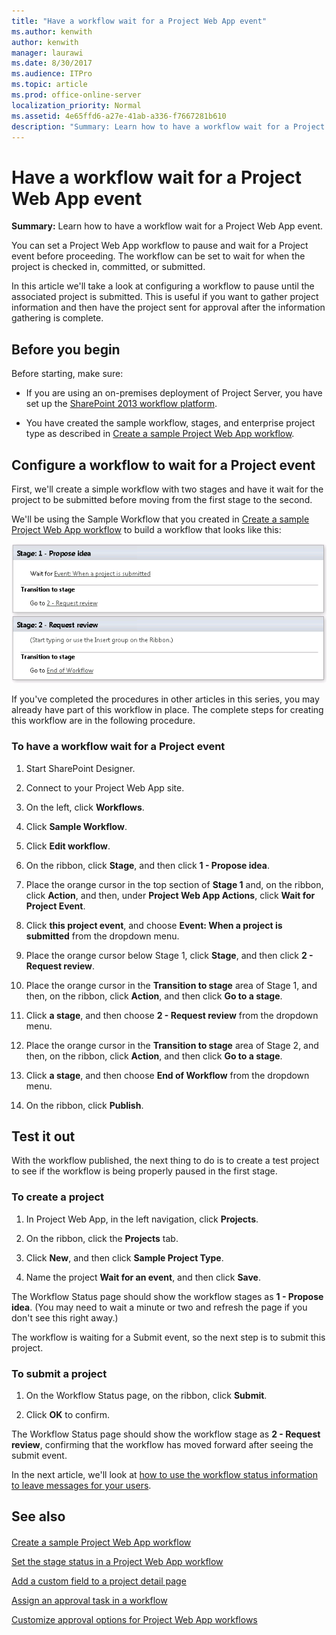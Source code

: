 ```yaml
---
title: "Have a workflow wait for a Project Web App event"
ms.author: kenwith
author: kenwith
manager: laurawi
ms.date: 8/30/2017
ms.audience: ITPro
ms.topic: article
ms.prod: office-online-server
localization_priority: Normal
ms.assetid: 4e65ffd6-a27e-41ab-a336-f7667281b610
description: "Summary: Learn how to have a workflow wait for a Project Web App event."
---
```


# Have a workflow wait for a Project Web App event
 
 **Summary:** Learn how to have a workflow wait for a Project Web App event.
  
You can set a Project Web App workflow to pause and wait for a Project event before proceeding. The workflow can be set to wait for when the project is checked in, committed, or submitted.
  
In this article we'll take a look at configuring a workflow to pause until the associated project is submitted. This is useful if you want to gather project information and then have the project sent for approval after the information gathering is complete.
  
## Before you begin
<a name="begin"> </a>

Before starting, make sure:
  
- If you are using an on-premises deployment of Project Server, you have set up the [SharePoint 2013 workflow platform](http://technet.microsoft.com/library/145fc383-d584-487a-8738-8de15512ae26%28Office.14%29.aspx).
    
- You have created the sample workflow, stages, and enterprise project type as described in [Create a sample Project Web App workflow](create-a-sample-project-web-app-workflow.md).
    
## Configure a workflow to wait for a Project event
<a name="proc1"> </a>

First, we'll create a simple workflow with two stages and have it wait for the project to be submitted before moving from the first stage to the second.
  
We'll be using the Sample Workflow that you created in [Create a sample Project Web App workflow](create-a-sample-project-web-app-workflow.md) to build a workflow that looks like this:
  
![Screenshot of workflow](images/WaitForEvent.png)
  
If you've completed the procedures in other articles in this series, you may already have part of this workflow in place. The complete steps for creating this workflow are in the following procedure.
  
### To have a workflow wait for a Project event

1. Start SharePoint Designer.
    
2. Connect to your Project Web App site.
    
3. On the left, click **Workflows**.
    
4. Click **Sample Workflow**.
    
5. Click **Edit workflow**.
    
6. On the ribbon, click **Stage**, and then click **1 - Propose idea**.
    
7. Place the orange cursor in the top section of **Stage 1** and, on the ribbon, click **Action**, and then, under **Project Web App Actions**, click **Wait for Project Event**.
    
8. Click **this project event**, and choose **Event: When a project is submitted** from the dropdown menu.
    
9. Place the orange cursor below Stage 1, click **Stage**, and then click **2 - Request review**.
    
10. Place the orange cursor in the **Transition to stage** area of Stage 1, and then, on the ribbon, click **Action**, and then click **Go to a stage**.
    
11. Click **a stage**, and then choose **2 - Request review** from the dropdown menu.
    
12. Place the orange cursor in the **Transition to stage** area of Stage 2, and then, on the ribbon, click **Action**, and then click **Go to a stage**.
    
13. Click **a stage**, and then choose **End of Workflow** from the dropdown menu.
    
14. On the ribbon, click **Publish**.
    
## Test it out
<a name="proc2"> </a>

With the workflow published, the next thing to do is to create a test project to see if the workflow is being properly paused in the first stage.
  
### To create a project

1. In Project Web App, in the left navigation, click **Projects**.
    
2. On the ribbon, click the **Projects** tab.
    
3. Click **New**, and then click **Sample Project Type**.
    
4. Name the project **Wait for an event**, and then click **Save**.
    
The Workflow Status page should show the workflow stages as **1 - Propose idea**. (You may need to wait a minute or two and refresh the page if you don't see this right away.)
  
The workflow is waiting for a Submit event, so the next step is to submit this project.
  
### To submit a project

1. On the Workflow Status page, on the ribbon, click **Submit**.
    
2. Click **OK** to confirm.
    
The Workflow Status page should show the workflow stage as **2 - Request review**, confirming that the workflow has moved forward after seeing the submit event.
  
In the next article, we'll look at [how to use the workflow status information to leave messages for your users](set-the-stage-status-in-a-project-web-app-workflow.md).
  
## See also
<a name="proc2"> </a>

#### 

[Create a sample Project Web App workflow](create-a-sample-project-web-app-workflow.md)
  
[Set the stage status in a Project Web App workflow](set-the-stage-status-in-a-project-web-app-workflow.md)
  
[Add a custom field to a project detail page](add-a-custom-field-to-a-project-detail-page.md)
  
[Assign an approval task in a workflow](assign-an-approval-task-in-a-workflow.md)
  
[Customize approval options for Project Web App workflows](customize-approval-options-for-project-web-app-workflows.md)

